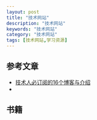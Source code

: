 ```yaml
---
layout: post
title: "技术网站"
description: "技术网站"
keywords: "技术网站"
category: "技术网站"
tags: [技术网站,学习资源]
---
```


## 参考文章
- [技术人必订阅的16个博客与介绍](http://blog.sae.sina.com.cn/archives/1290)
- []()

## 书籍

